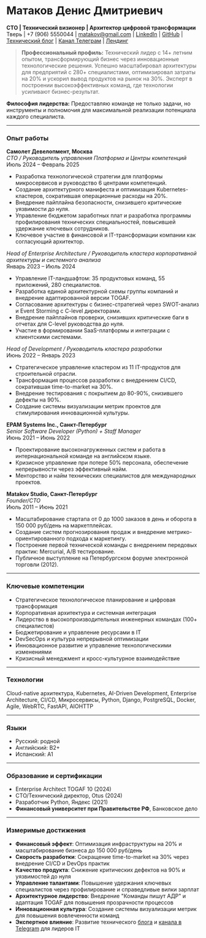 # Матаков Денис Дмитриевич  
**CTO | Технический визионер | Архитектор цифровой трансформации**
Тверь | +7 (906) 5550044 | [matakov@gmail.com](mailto:matakov@gmail.com) | [LinkedIn](https://www.linkedin.com/in/matakov) | [GitHub](https://github.com/matacoder) | [Технический блог](https://matakov.com) | [Канал Телеграм](https://t.me/cto_leader) | [Лендинг](https://mtkv.ru)  

> **Профессиональный профиль:** Технический лидер с 14+ летним опытом, трансформирующий бизнес через инновационные технологические решения. Успешно масштабировал архитектуры для предприятий с 280+ специалистами, оптимизировал затраты на 20% и ускорил вывод продуктов на рынок на 30%. Эксперт в построении высокоэффективных команд, где технологии усиливают бизнес-результат.

**Философия лидерства:** Предоставляю команде не только задачи, но инструменты и полномочия для максимальной реализации потенциала каждого специалиста.

---

### Опыт работы  

**Самолет Девелопмент, Москва**  
*CTO / Руководитель управления Платформа и Центры компетенций*  
Июль 2024 – Февраль 2025  
- Разработка технологической стратегии для платформы микросервисов и руководство 6 центрами компетенций.
- Создание архитектурного манифеста и оптимизация Kubernetes-кластеров, сократившая операционные расходы на 20%.
- Внедрение пайплайна безопасности, снизившего критические уязвимости до нуля.
- Управление бюджетом заработных плат и разработка программы профилирования технических специальностей, повысившей удержание ключевых сотрудников.
- Ключевое участие в финансовой и IT-трансформации компании как согласующий архитектор.

*Head of Enterprise Architecture / Руководитель кластера корпоративной архитектуры и системного анализа*  
Январь 2023 – Июль 2024  
- Управление IT-ландшафтом: 35 продуктовых команд, 55 приложений, 280 специалистов.
- Разработка единой архитектурной схемы группы компаний и внедрение адаптированной версии TOGAF.
- Согласование архитектуры с бизнес-стратегией через SWOT-анализ и Event Storming с C-level директорами.
- Внедрение пайплайнов проверки, снизивших критические баги в отчетах для C-level руководства до нуля.
- Участие в формировании SaaS-платформы и интеграции с клиентскими системами.

*Head of Development / Руководитель кластера разработки*  
Июнь 2022 – Январь 2023  
- Стратегическое управление кластером из 11 IT-продуктов для строительной отрасли.
- Трансформация процессов разработки с внедрением CI/CD, сократившая time-to-market на 30%.
- Внедрение тестирования с покрытием до 80-90%, снизившего дефекты на 90%.
- Создание системы визуализации метрик проектов для стимулирования инновационной культуры.

**EPAM Systems Inc., Санкт-Петербург**  
*Senior Software Developer (Python) + Staff Manager*  
Июнь 2021 – Июнь 2022  
- Проектирование высоконагруженных систем и работа в интернациональной команде на английском языке.
- Кризисное управление при потере 50% персонала, обеспечение непрерывности через эффективный найм.
- Менторство и найм технических специалистов для международных проектов.

**Matakov Studio, Санкт-Петербург**  
*Founder/CTO*  
Июль 2011 – Июнь 2021  
- Масштабирование стартапа от 0 до 1000 заказов в день и оборота в 150 000 руб/день на маркетплейсах.
- Создание систем прогнозирования продаж и внедрение метрико-ориентированного подхода к маркетингу.
- Построение первой технической команды с внедрением передовых практик: Mercurial, A/B тестирование.
- Публичное выступление на Петербургском форуме электронной торговли (2012).

---

### Ключевые компетенции  
- Стратегическое технологическое планирование и цифровая трансформация
- Корпоративная архитектура и системная интеграция
- Лидерство в высокопроизводительных инженерных командах (100+ специалистов)
- Бюджетирование и управление ресурсами в IT
- DevSecOps и культура непрерывной оптимизации
- Инновационное развитие и управление технологическими изменениями
- Кризисный менеджмент и кросс-культурное взаимодействие

---

### Технологии  
Cloud-native архитектура, Kubernetes, AI-Driven Development, Enterprise Architecture, CI/CD, Микросервисы, Python, Django, PostgreSQL, Docker, Agile, WebRTC, FastAPI, AIOHTTP  

---

### Языки
- Русский: родной
- Английский: B2+
- Испанский: A1

---

### Образование и сертификации  
- Enterprise Architect TOGAF 10 (2024)
- CTO/Технический директор, Otus (2024)
- Разработчик Python, Яндекс (2021)
- **Финансовый университет при Правительстве РФ**, Банковское дело

---

### Измеримые достижения  
- **Финансовый эффект**: Оптимизация инфраструктуры на 20% и масштабирование бизнеса до 150 000 руб/день
- **Скорость разработки**: Сокращение time-to-market на 30% через внедрение CI/CD и DevOps практик
- **Качество продукта**: Снижение критических дефектов на 90% и уязвимостей до нуля
- **Управление талантами**: Повышение удержания ключевых специалистов через профилирование и справедливые вилки зарплат
- **Архитектурное лидерство**: Внедрение "Команды пишут АДР" и адаптация TOGAF для повышения прозрачности процессов
- **Инновационная культура**: Создание системы визуализации метрик для повышения вовлеченности команд
- **Экспертное влияние**: Развитие технического [блога](https://matakov.com) и [канала в Telegram](https://t.me/cto_leader) для лидеров IT